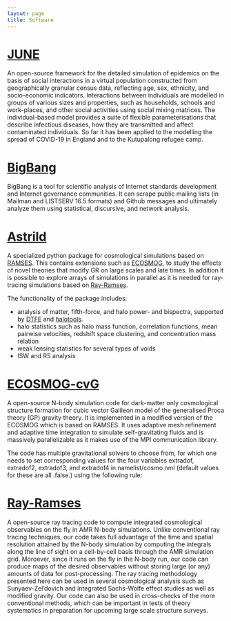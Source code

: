 ```yaml
---
layout: page
title: Software
---
```


# <a href="https://github.com/IDAS-Durham/JUNE">JUNE</a>

An open-source framework for the detailed simulation of epidemics on the basis of social interactions in a virtual population constructed from geographically granular census data, reflecting age, sex, ethnicity, and socio-economic indicators. Interactions between individuals are modelled in groups of various sizes and properties, such as households, schools and work-places, and other social activities using social mixing matrices. The individual-based model provides a suite of flexible parameterisations that describe infectious diseases, how they are transmitted and affect contaminated individuals. So far it has been applied to the modelling the spread of COVID-19 in England and to the Kutupalong refugee camp.


# <a href="https://github.com/datactive/bigbang">BigBang</a>

BigBang is a tool for scientific analysis of Internet standards development and Internet governance communities. It can scrape public mailing lists (in Mailman and LISTSERV 16.5 formats) and Github messages and ultimately analyze them using statistical, discursive, and network analysis.

# <a href="https://github.com/Christovis/astrild">Astrild</a>

A specialized python package for cosmological simulations based on [RAMSES](https://bitbucket.org/rteyssie/ramses/wiki/Home). This contains extensions such as [ECOSMOG](https://arxiv.org/abs/1110.1379), to study the effects of novel theories that modify GR on large scales and late times. In addition it is possible to explore arrays of simulations in parallel as it is needed for ray-tracing simulations based on [Ray-Ramses](https://arxiv.org/pdf/1601.02012.pdf).

The functionality of the package includes:

* analysis of matter, fifth-force, and halo power- and bispectra, supported by [DTFE](https://www.astro.rug.nl/~voronoi/DTFE/dtfe.html) and [halotools](https://github.com/astropy/halotools).
* halo statistics such as halo mass function, correlation functions, mean pairwise velocities, redshift space clustering, and concentration mass relation
* weak lensing statistics for several types of voids
* ISW and RS analysis


# <a href="https://github.com/Christovis/ecosmog-cvg">ECOSMOG-cvG</a>

A open-source N-body simulation code for dark-matter only cosmological structure formation for cubic vector Galileon model of the generalised Proca theory (GP) gravity theory. It is implemented in a modified version of the ECOSMOG which is based on RAMSES. It uses adaptive mesh refinement and adaptive time integration to simulate self-gravitating fluids and is massively parallelizable as it makes use of the MPI communication library.

The code has multiple gravitational solvers to choose from, for which one needs to set corresponding values for the four variables extradof, extradof2, extradof3, and extradof4 in namelist/cosmo.nml (default values for these are all .false.) using the following rule:


# <a href="https://github.com/Christovis/ray-ramses">Ray-Ramses</a>

A open-source ray tracing code to compute integrated cosmological observables on the fly in AMR N-body simulations. Unlike conventional ray tracing techniques, our code takes full advantage of the time and spatial resolution attained by the N-body simulation by computing the integrals along the line of sight on a cell-by-cell basis through the AMR simulation grid. Moroever, since it runs on the fly in the N-body run, our code can produce maps of the desired observables without storing large (or any) amounts of data for post-processing. The ray tracing methodology presented here can be used in several cosmological analysis such as Sunyaev-Zel’dovich and integrated Sachs-Wolfe effect studies as well as modified gravity. Our code can also be used in cross-checks of the more conventional methods, which can be important in tests of theory systematics in preparation for upcoming large scale structure surveys.
